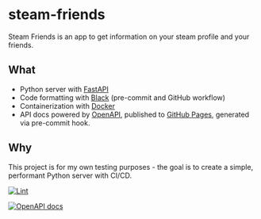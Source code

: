 # steam-friends

Steam Friends is an app to get information on your steam profile and your friends.

## What

* Python server with [FastAPI](https://fastapi.tiangolo.com/)
* Code formatting with [Black](https://github.com/psf/black) (pre-commit and GitHub workflow)
* Containerization with [Docker](https://www.docker.com/)
* API docs powered by [OpenAPI](https://www.openapis.org/), published to [GitHub Pages](https://suxxez.github.io/steam-friends/), generated via pre-commit hook.

## Why

This project is for my own testing purposes - the goal is to create a simple, performant Python server with CI/CD.

[![Lint](https://github.com/suxxez/steam-friends/actions/workflows/black.yml/badge.svg)](https://github.com/suxxez/steam-friends/actions/workflows/black.yml)

[![OpenAPI docs](https://github.com/suxxez/steam-friends/actions/workflows/pages/pages-build-deployment/badge.svg)](https://github.com/suxxez/steam-friends/actions/workflows/pages/pages-build-deployment)
